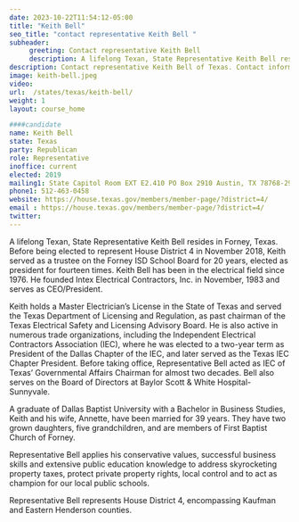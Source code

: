 ```yaml
---
date: 2023-10-22T11:54:12-05:00
title: "Keith Bell"
seo_title: "contact representative Keith Bell "
subheader:
     greeting: Contact representative Keith Bell
     description: A lifelong Texan, State Representative Keith Bell resides in Forney, Texas. Before being elected to represent House District 4 in November 2018, Keith served as a trustee on the Forney ISD School Board for 20 years, elected as president for fourteen times.
description: Contact representative Keith Bell of Texas. Contact information for Keith Bell includes email address, phone number, and mailing address.
image: keith-bell.jpeg
video:
url:  /states/texas/keith-bell/
weight: 1
layout: course_home

####candidate
name: Keith Bell
state: Texas
party: Republican
role: Representative
inoffice: current
elected: 2019
mailing1: State Capitol Room EXT E2.410 PO Box 2910 Austin, TX 78768-2910
phone1: 512-463-0458
website: https://house.texas.gov/members/member-page/?district=4/
email : https://house.texas.gov/members/member-page/?district=4/
twitter:
---
```


A lifelong Texan, State Representative Keith Bell resides in Forney, Texas. Before being elected to represent House District 4 in November 2018, Keith served as a trustee on the Forney ISD School Board for 20 years, elected as president for fourteen times. Keith Bell has been in the electrical field since 1976. He founded Intex Electrical Contractors, Inc. in November, 1983 and serves as CEO/President.

Keith holds a Master Electrician’s License in the State of Texas and served the Texas Department of Licensing and Regulation, as past chairman of the Texas Electrical Safety and Licensing Advisory Board. He is also active in numerous trade organizations, including the Independent Electrical Contractors Association (IEC), where he was elected to a two-year term as President of the Dallas Chapter of the IEC, and later served as the Texas IEC Chapter President. Before taking office, Representative Bell acted as IEC of Texas’ Governmental Affairs Chairman for almost two decades. Bell also serves on the Board of Directors at Baylor Scott & White Hospital-Sunnyvale.

A graduate of Dallas Baptist University with a Bachelor in Business Studies, Keith and his wife, Annette, have been married for 39 years. They have two grown daughters, five grandchildren, and are members of First Baptist Church of Forney.

Representative Bell applies his conservative values, successful business skills and extensive public education knowledge to address skyrocketing property taxes, protect private property rights, local control and to act as champion for our local public schools.

Representative Bell represents House District 4, encompassing Kaufman and Eastern Henderson counties.
